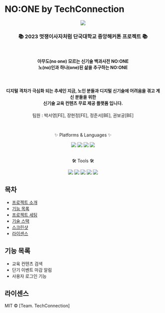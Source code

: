 
# NO:ONE by TechConnection
<div align=center>
	<img src="https://capsule-render.vercel.app/api?type=waving&color=auto&height=200&section=header&text=NO:ONE%20Project&fontSize=90" />	
</div>
<div align=center>
	<h3>📚 2023 멋쟁이사자처럼 단국대학교 중앙해커톤 프로젝트 📚</h3><br />
	<h4>아무도(no one) 모르는 신기술 백과사전 NO:ONE <br /> 노(no)인과 하나(one)된 삶을 추구하는 NO:ONE</h4>	<br />
  	<h4>디지털 격차가 극심화 되는 추세인 지금, 노인 분들과 디지털 신기술에 어려움을 겪고 계신 분들을 위한 <br />신기술 교육 컨텐츠 무료 제공 플랫폼 입니다. 
</h4>
  <p>팀원 : 박서영[FE], 장현정[FE], 정준서[BE], 권보궁[BE]</p><br />
	<p>✨ Platforms & Languages ✨</p>
  
</div>
<div align="center">
	<img src="https://img.shields.io/badge/CloudType-181717?style=flat&logo=GitHub&logoColor=white" />
	<img src="https://img.shields.io/badge/JavaScript-F7DF1E?style=flat&logo=JavaScript&logoColor=white" />
	<img src="https://img.shields.io/badge/Spring-6DB33F?style=flat&logo=Spring&logoColor=white" />
	<img src="https://img.shields.io/badge/MySQL-4479A1?style=flat&logo=MySQL&logoColor=white" />
</div>
<br>
<div align=center>
	<p>🛠 Tools 🛠</p>
</div>
<div align=center>
	<img src="https://img.shields.io/badge/SpringBoot-2C2255?style=flat&logo=SpringBoot&logoColor=white" />
	<img src="https://img.shields.io/badge/Redis-000000?style=flat&logo=intellijidea&logoColor=white" />
	<img src="https://img.shields.io/badge/AWS-F8DC75?style=flat&logo=GoogleCloud&logoColor=white" />
	<img src="https://img.shields.io/badge/GitHub-181717?style=flat&logo=GitHub&logoColor=white" />
	<img src="https://img.shields.io/badge/React-61DAFB?style=flat&logo=React&logoColor=white" />
</div>

## 목차

- [프로젝트 소개](#프로젝트-소개)
- [기능 목록](#기능-목록)
- [프로젝트 세팅](#프로젝트-세팅)
- [기술 스택](#기술-스택)
- [스크린샷](#스크린샷)
- [라이센스](#라이센스)


## 기능 목록

- 교육 컨텐츠 검색
- 단기 이벤트 마감 알림
- 사용자 로그인 기능


## 라이센스 
MIT © [Team. TechConnection]

